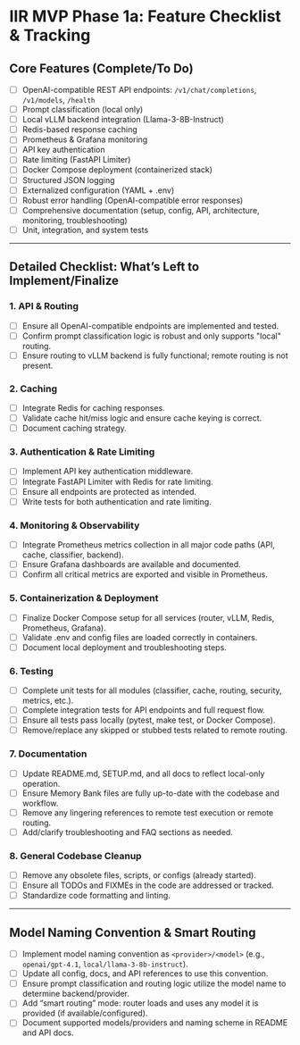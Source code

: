 # IIR MVP Phase 1a: Feature Checklist & Tracking

## Core Features (Complete/To Do)

- [ ] OpenAI-compatible REST API endpoints: `/v1/chat/completions`, `/v1/models`, `/health`
- [ ] Prompt classification (local only)
- [ ] Local vLLM backend integration (Llama-3-8B-Instruct)
- [ ] Redis-based response caching
- [ ] Prometheus & Grafana monitoring
- [ ] API key authentication
- [ ] Rate limiting (FastAPI Limiter)
- [ ] Docker Compose deployment (containerized stack)
- [ ] Structured JSON logging
- [ ] Externalized configuration (YAML + .env)
- [ ] Robust error handling (OpenAI-compatible error responses)
- [ ] Comprehensive documentation (setup, config, API, architecture, monitoring, troubleshooting)
- [ ] Unit, integration, and system tests

---

## Detailed Checklist: What’s Left to Implement/Finalize

### 1. API & Routing
- [ ] Ensure all OpenAI-compatible endpoints are implemented and tested.
- [ ] Confirm prompt classification logic is robust and only supports "local" routing.
- [ ] Ensure routing to vLLM backend is fully functional; remote routing is not present.

### 2. Caching
- [ ] Integrate Redis for caching responses.
- [ ] Validate cache hit/miss logic and ensure cache keying is correct.
- [ ] Document caching strategy.

### 3. Authentication & Rate Limiting
- [ ] Implement API key authentication middleware.
- [ ] Integrate FastAPI Limiter with Redis for rate limiting.
- [ ] Ensure all endpoints are protected as intended.
- [ ] Write tests for both authentication and rate limiting.

### 4. Monitoring & Observability
- [ ] Integrate Prometheus metrics collection in all major code paths (API, cache, classifier, backend).
- [ ] Ensure Grafana dashboards are available and documented.
- [ ] Confirm all critical metrics are exported and visible in Prometheus.

### 5. Containerization & Deployment
- [ ] Finalize Docker Compose setup for all services (router, vLLM, Redis, Prometheus, Grafana).
- [ ] Validate .env and config files are loaded correctly in containers.
- [ ] Document local deployment and troubleshooting steps.

### 6. Testing
- [ ] Complete unit tests for all modules (classifier, cache, routing, security, metrics, etc.).
- [ ] Complete integration tests for API endpoints and full request flow.
- [ ] Ensure all tests pass locally (pytest, make test, or Docker Compose).
- [ ] Remove/replace any skipped or stubbed tests related to remote routing.

### 7. Documentation
- [ ] Update README.md, SETUP.md, and all docs to reflect local-only operation.
- [ ] Ensure Memory Bank files are fully up-to-date with the codebase and workflow.
- [ ] Remove any lingering references to remote test execution or remote routing.
- [ ] Add/clarify troubleshooting and FAQ sections as needed.

### 8. General Codebase Cleanup
- [ ] Remove any obsolete files, scripts, or configs (already started).
- [ ] Ensure all TODOs and FIXMEs in the code are addressed or tracked.
- [ ] Standardize code formatting and linting.

---

## Model Naming Convention & Smart Routing
- [ ] Implement model naming convention as `<provider>/<model>` (e.g., `openai/gpt-4.1`, `local/llama-3-8b-instruct`).
- [ ] Update all config, docs, and API references to use this convention.
- [ ] Ensure prompt classification and routing logic utilize the model name to determine backend/provider.
- [ ] Add “smart routing” mode: router loads and uses any model it is provided (if available/configured).
- [ ] Document supported models/providers and naming scheme in README and API docs.
